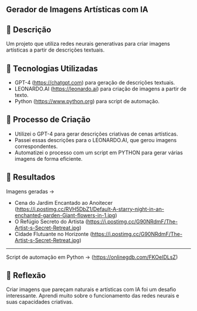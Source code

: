 ## Gerador de Imagens Artísticas com IA 

## 📒 Descrição
Um projeto que utiliza redes neurais generativas para criar imagens artísticas a partir de descrições textuais.

## 🤖 Tecnologias Utilizadas
- GPT-4 (https://chatgpt.com) para geração de descrições textuais.
- LEONARDO.AI (https://leonardo.ai) para criação de imagens a partir de texto.
- Python (https://www.python.org) para script de automação.

## 🧐 Processo de Criação
- Utilizei o GPT-4 para gerar descrições criativas de cenas artísticas.
- Passei essas descrições para o LEONARDO.AI, que gerou imagens correspondentes.
- Automatizei o processo com um script em PYTHON para gerar várias imagens de forma eficiente.

## 🚀 Resultados
Imagens geradas ->
- Cena do Jardim Encantado ao Anoitecer (https://i.postimg.cc/RVH5DbZ1/Default-A-starry-night-in-an-enchanted-garden-Giant-flowers-in-1.jpg)
- O Refúgio Secreto do Artista (https://i.postimg.cc/G90NRdmF/The-Artist-s-Secret-Retreat.jpg)
- Cidade Flutuante no Horizonte (https://i.postimg.cc/G90NRdmF/The-Artist-s-Secret-Retreat.jpg)
--------------------------------------------------------------------------------------------------------------------------------------------
Script de automação em Python -> (https://onlinegdb.com/FKOeIDLsZ)  

## 💭 Reflexão
Criar imagens que pareçam naturais e artísticas com IA foi um desafio interessante. Aprendi muito sobre o funcionamento das redes neurais e suas capacidades criativas.
